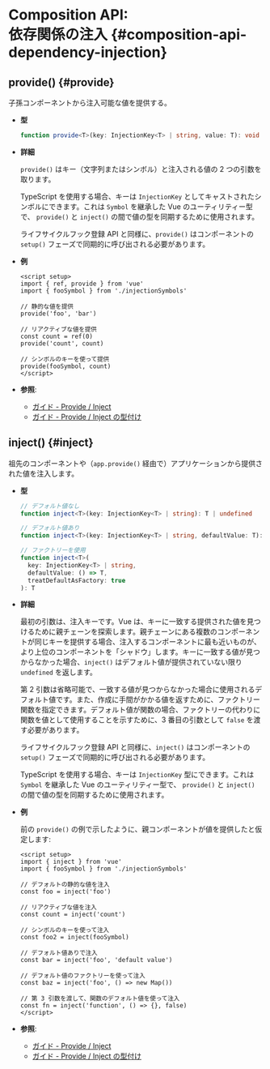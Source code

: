 # Composition API: <br>依存関係の注入 {#composition-api-dependency-injection}

## provide() {#provide}

子孫コンポーネントから注入可能な値を提供する。

- **型**

  ```ts
  function provide<T>(key: InjectionKey<T> | string, value: T): void
  ```

- **詳細**

  `provide()` はキー（文字列またはシンボル）と注入される値の 2 つの引数を取ります。

  TypeScript を使用する場合、キーは `InjectionKey` としてキャストされたシンボルにできます。これは `Symbol` を継承した Vue のユーティリティー型で、 `provide()` と `inject()` の間で値の型を同期するために使用されます。

  ライフサイクルフック登録 API と同様に、`provide()` はコンポーネントの `setup()` フェーズで同期的に呼び出される必要があります。

- **例**

  ```vue
  <script setup>
  import { ref, provide } from 'vue'
  import { fooSymbol } from './injectionSymbols'

  // 静的な値を提供
  provide('foo', 'bar')

  // リアクティブな値を提供
  const count = ref(0)
  provide('count', count)

  // シンボルのキーを使って提供
  provide(fooSymbol, count)
  </script>
  ```

- **参照**:
  - [ガイド - Provide / Inject](/guide/components/provide-inject.html)
  - [ガイド - Provide / Inject の型付け](/guide/typescript/composition-api.html#provide-inject-の型付け)

## inject() {#inject}

祖先のコンポーネントや（`app.provide()` 経由で）アプリケーションから提供された値を注入します。

- **型**

  ```ts
  // デフォルト値なし
  function inject<T>(key: InjectionKey<T> | string): T | undefined

  // デフォルト値あり
  function inject<T>(key: InjectionKey<T> | string, defaultValue: T): T

  // ファクトリーを使用
  function inject<T>(
    key: InjectionKey<T> | string,
    defaultValue: () => T,
    treatDefaultAsFactory: true
  ): T
  ```

- **詳細**

  最初の引数は、注入キーです。Vue は、キーに一致する提供された値を見つけるために親チェーンを探索します。親チェーンにある複数のコンポーネントが同じキーを提供する場合、注入するコンポーネントに最も近いものが、より上位のコンポーネントを「シャドウ」します。キーに一致する値が見つからなかった場合、`inject()` はデフォルト値が提供されていない限り `undefined` を返します。

  第 2 引数は省略可能で、一致する値が見つからなかった場合に使用されるデフォルト値です。また、作成に手間がかかる値を返すために、ファクトリー関数を指定できます。デフォルト値が関数の場合、ファクトリーの代わりに関数を値として使用することを示すために、3 番目の引数として `false` を渡す必要があります。

  ライフサイクルフック登録 API と同様に、`inject()` はコンポーネントの `setup()` フェーズで同期的に呼び出される必要があります。

  TypeScript を使用する場合、キーは `InjectionKey` 型にできます。これは `Symbol` を継承した Vue のユーティリティー型で、 `provide()` と `inject()` の間で値の型を同期するために使用されます。

- **例**

  前の `provide()` の例で示したように、親コンポーネントが値を提供したと仮定します:

  ```vue
  <script setup>
  import { inject } from 'vue'
  import { fooSymbol } from './injectionSymbols'

  // デフォルトの静的な値を注入
  const foo = inject('foo')

  // リアクティブな値を注入
  const count = inject('count')

  // シンボルのキーを使って注入
  const foo2 = inject(fooSymbol)

  // デフォルト値ありで注入
  const bar = inject('foo', 'default value')

  // デフォルト値のファクトリーを使って注入
  const baz = inject('foo', () => new Map())

  // 第 3 引数を渡して、関数のデフォルト値を使って注入
  const fn = inject('function', () => {}, false)
  </script>
  ```

- **参照**:
  - [ガイド - Provide / Inject](/guide/components/provide-inject.html)
  - [ガイド - Provide / Inject の型付け](/guide/typescript/composition-api.html#provide-inject-の型付け)
